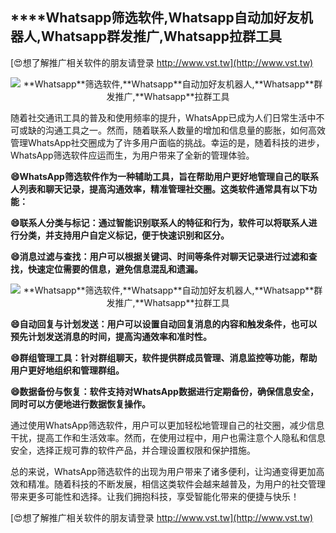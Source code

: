## ****Whatsapp**筛选软件,**Whatsapp**自动加好友机器人,**Whatsapp**群发推广,**Whatsapp**拉群工具**

[😍想了解推广相关软件的朋友请登录 http://www.vst.tw](http://www.vst.tw)

 <center><img src="https://vst.tw/MP4/tuiguang/png/4.png" alt="**Whatsapp**筛选软件,**Whatsapp**自动加好友机器人,**Whatsapp**群发推广,**Whatsapp**拉群工具"></center>

随着社交通讯工具的普及和使用频率的提升，WhatsApp已成为人们日常生活中不可或缺的沟通工具之一。然而，随着联系人数量的增加和信息量的膨胀，如何高效管理WhatsApp社交圈成为了许多用户面临的挑战。幸运的是，随着科技的进步，WhatsApp筛选软件应运而生，为用户带来了全新的管理体验。

**😄WhatsApp筛选软件作为一种辅助工具，旨在帮助用户更好地管理自己的联系人列表和聊天记录，提高沟通效率，精准管理社交圈。这类软件通常具有以下功能：**

**😄联系人分类与标记：通过智能识别联系人的特征和行为，软件可以将联系人进行分类，并支持用户自定义标记，便于快速识别和区分。**

**😄消息过滤与查找：用户可以根据关键词、时间等条件对聊天记录进行过滤和查找，快速定位需要的信息，避免信息混乱和遗漏。**

 <center><img src="https://vst.tw/MP4/tuiguang/png/6.png" alt="**Whatsapp**筛选软件,**Whatsapp**自动加好友机器人,**Whatsapp**群发推广,**Whatsapp**拉群工具"></center>

**😄自动回复与计划发送：用户可以设置自动回复消息的内容和触发条件，也可以预先计划发送消息的时间，提高沟通效率和准时性。**

**😄群组管理工具：针对群组聊天，软件提供群成员管理、消息监控等功能，帮助用户更好地组织和管理群组。**

**😄数据备份与恢复：软件支持对WhatsApp数据进行定期备份，确保信息安全，同时可以方便地进行数据恢复操作。**

通过使用WhatsApp筛选软件，用户可以更加轻松地管理自己的社交圈，减少信息干扰，提高工作和生活效率。然而，在使用过程中，用户也需注意个人隐私和信息安全，选择正规可靠的软件产品，并合理设置权限和保护措施。

总的来说，WhatsApp筛选软件的出现为用户带来了诸多便利，让沟通变得更加高效和精准。随着科技的不断发展，相信这类软件会越来越普及，为用户的社交管理带来更多可能性和选择。让我们拥抱科技，享受智能化带来的便捷与快乐！

[😍想了解推广相关软件的朋友请登录 http://www.vst.tw](http://www.vst.tw)



